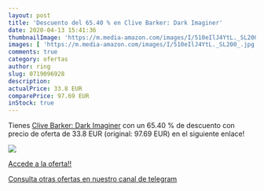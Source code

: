 ```yaml
---
layout: post
title: 'Descuento del 65.40 % en Clive Barker: Dark Imaginer'
date: 2020-04-13 15:41:36
thumbnailImage: 'https://m.media-amazon.com/images/I/510eIlJ4YtL._SL200_.jpg'
images: [ 'https://m.media-amazon.com/images/I/510eIlJ4YtL._SL200_.jpg' ]
comments: true
category: ofertas
author: ring
slug: 0719096928
description:
actualPrice: 33.8 EUR
comparePrice: 97.69 EUR
inStock: true
---
```


Tienes [Clive Barker: Dark Imaginer](https://www.amazon.com/dp/0719096928/?tag=redken08-20) con un 65.40 % de descuento con precio de oferta de 33.8 EUR (original: 97.69 EUR) en el siguiente enlace!

[![](https://m.media-amazon.com/images/I/510eIlJ4YtL._SL200_.jpg)](https://www.amazon.com/dp/0719096928/?tag=redken08-20)

[Accede a la oferta!!](https://www.amazon.com/dp/0719096928/?tag=redken08-20)

[Consulta otras ofertas en nuestro canal de telegram](https://t.me/s/ofertas25)
